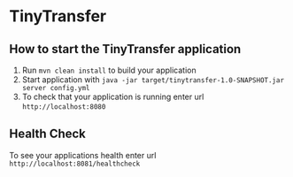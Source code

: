 # TinyTransfer

How to start the TinyTransfer application
---

1. Run `mvn clean install` to build your application
1. Start application with `java -jar target/tinytransfer-1.0-SNAPSHOT.jar server config.yml`
1. To check that your application is running enter url `http://localhost:8080`

Health Check
---

To see your applications health enter url `http://localhost:8081/healthcheck`
